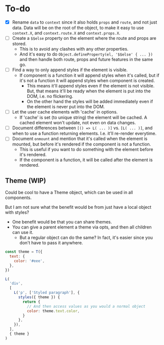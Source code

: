 # To-do

- [x] Rename `data` to `context` since it also holds `props` and `route`, and not just data. Data will be on the root of the object, to make it easy to use `context.X`, and `context.route.X` and `context.props.X`.
- [ ] Create a `$$else` property on the element where the route and props are stored.
  - This is to avoid any clashes with any other properties.
  - And it's easy to do `Object.defineProperty(el, '$$else' { ... })` and then handle both route, props and future features in the same go.
- [ ] Find a way to only append styles if the element is visible.
  - If component is a function it will append styles when it's called, but if it's not a function it will append styles when component is created.
    - This means it'll append styles even if the element is not visible. But, that means it'll be ready when the element is put into the DOM, i.e. no flickering.
    - On the other hand the styles will be added immediately even if the element is never put into the DOM.
- [ ] Let the user cache elements with 'cache' in options.
  - If 'cache' is set (to unique string) the element will be cached. A cached element won't update, not even on data changes.
- [ ] Document differences between `[() => L( ... )]` vs. `[L( ... )]`, and when to use a function returning elements. I.e. it'll re-render everytime.
- [ ] Document `onmount` and mention that it's called when the element is mounted, but before it's rendered if the component is not a function.
  - This is useful if you want to do something with the element before it's rendered.
  - If the component is a function, it will be called after the element is rendered.

## Theme (WIP)

Could be cool to have a Theme object, which can be used in all components.

But I am not sure what the benefit would be from just have a local object with styles?

- One benefit would be that you can share themes.
- You can give a parent element a theme via opts, and then all children can use it.
  - But a regular object can do the same? In fact, it's easier since you don't have to pass it anywhere.

```js
const theme = T({
  text: {
    color: '#eee',
  },
})

L(
  'div',
  [
    L('p', ['Styled paragraph'], {
      styles({ theme }) {
        return {
          // And then access values as you would a normal object
          color: theme.text.color,
        }
      },
    }),
  ],
  { theme }
)
```
